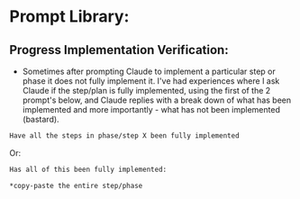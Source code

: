 # Prompt Library:

## Progress Implementation Verification:
- Sometimes after prompting Claude to implement a particular step or phase it does not fully implement it. I've had experiences where I ask Claude if the step/plan is fully implemented, using the first of the 2 prompt's below, and Claude replies with a break down of what has been implemented and more importantly - what has not been implemented (bastard).
```bash
Have all the steps in phase/step X been fully implemented
```
Or:
```bash
Has all of this been fully implemented:

*copy-paste the entire step/phase
```
